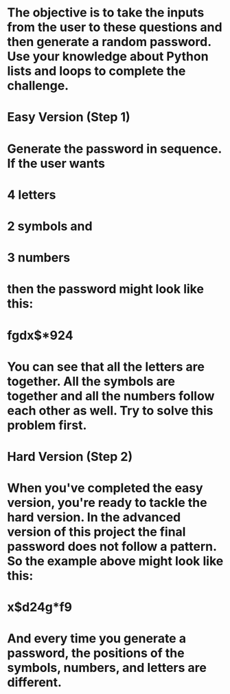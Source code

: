 # The objective is to take the inputs from the user to these questions and then generate a random password. Use your knowledge about Python lists and loops to complete the challenge.

# Easy Version (Step 1)
# Generate the password in sequence. If the user wants

# 4 letters
# 2 symbols and
# 3 numbers
# then the password might look like this:

# fgdx$*924

# You can see that all the letters are together. All the symbols are together and all the numbers follow each other as well. Try to solve this problem first.

# Hard Version (Step 2)
# When you've completed the easy version, you're ready to tackle the hard version. In the advanced version of this project the final password does not follow a pattern. So the example above might look like this:

# x$d24g*f9

# And every time you generate a password, the positions of the symbols, numbers, and letters are different.

